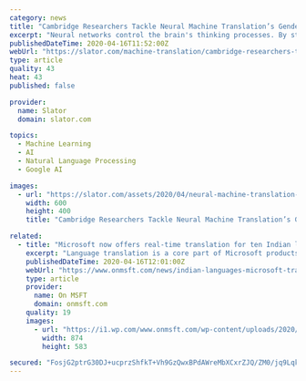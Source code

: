 ```yaml
---
category: news
title: "Cambridge Researchers Tackle Neural Machine Translation’s Gender Bias"
excerpt: "Neural networks control the brain's thinking processes. By studying neural networks, scientists realized that once computers had become fast enough, and there was enough data on the internet, they could create an algorithm that trains large artificial neural networks. The wide adoption of neural machine translation has now resulted in the ..."
publishedDateTime: 2020-04-16T11:52:00Z
webUrl: "https://slator.com/machine-translation/cambridge-researchers-tackle-neural-machine-translations-gender-bias/"
type: article
quality: 43
heat: 43
published: false

provider:
  name: Slator
  domain: slator.com

topics:
  - Machine Learning
  - AI
  - Natural Language Processing
  - Google AI

images:
  - url: "https://slator.com/assets/2020/04/neural-machine-translation-gender-bias-april-2020.png"
    width: 600
    height: 400
    title: "Cambridge Researchers Tackle Neural Machine Translation’s Gender Bias"

related:
  - title: "Microsoft now offers real-time translation for ten Indian languages in Microsoft Translator and other products"
    excerpt: "Language translation is a core part of Microsoft products and services. These languages are available now on all Microsoft Translator apps, add-ins, Bing Translator, Microsoft Office and through the Azure Cognitive Services Translator API for businesses and developers. Microsoft provides APIs on Azure that organizations can use in their ..."
    publishedDateTime: 2020-04-16T12:01:00Z
    webUrl: "https://www.onmsft.com/news/indian-languages-microsoft-translator"
    type: article
    provider:
      name: On MSFT
      domain: onmsft.com
    quality: 19
    images:
      - url: "https://i1.wp.com/www.onmsft.com/wp-content/uploads/2020/04/microsoft-translator.jpg?fit=874%2C583&ssl=1"
        width: 874
        height: 583

secured: "FosjG2ptrG30DJ+ucprzShfkT+Vh9GzQwxBPdAWreMbXCxrZJQ/ZM0/jq9LqkX3Dc+apSbFBwFLqESsxd1hFw/bZJVPTjlOSnr64CODQTKn5XmMV5Hawhae8Wqegkj5YTetydXIbVxhXMjnY5Snplm7REiYLTYX37RLuCgOtGH8VyS6NZw4KVGmSRPdQWr/+bYi15zieIeNaRzT5DjB92S7Adn5eJ/RrG9oaD0rXi7cKJ3i99B0I5TcQr4WEH0T9T+xWA73ztcuBsl/C0TNUKm0N7un/5MV2+9BMPTKuXe6h0Pjs3SEIDgQZzL/3FD3Ghin3jSGPPKxy5qCKIG3q4bg2q7qF8zeleo7V4KOkIhQEbbLwvyrDYocayBCqtosHzYSfXjihMj9NvDK9GaE2PQl+5MC8EjDk9FSoL/f2nRFTQ0iZKakPMHdrKqEtg1fQmBciaf8QgMAB+1S3gsQSP9ZnSg37/xpfWSTuU/MrHnM=;Q91G69sTuRmTsLNYTDU2Lg=="
---
```


